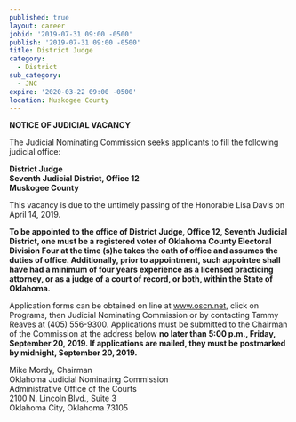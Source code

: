 ```yaml
---
published: true
layout: career
jobid: '2019-07-31 09:00 -0500'
publish: '2019-07-31 09:00 -0500'
title: District Judge
category:
  - District
sub_category:
  - JNC
expire: '2020-03-22 09:00 -0500'
location: Muskogee County
---
```

**NOTICE OF JUDICIAL VACANCY**

The Judicial Nominating Commission seeks applicants to fill the following judicial office:

**District Judge  
Seventh Judicial District, Office 12   
Muskogee County**

This vacancy is due to the untimely passing of the Honorable Lisa Davis on April 14, 2019.

**To be appointed to the office of District Judge, Office 12, Seventh Judicial District, one must be a registered voter of Oklahoma County Electoral Division Four at the time (s)he takes the oath of office and assumes the duties of office.  Additionally, prior to appointment, such appointee shall have had a minimum of four years experience as a licensed practicing attorney, or as a judge of a court of record, or both, within the State of Oklahoma.**

Application forms can be obtained on line at www.oscn.net, click on Programs, then Judicial Nominating Commission or by contacting Tammy Reaves at (405) 556-9300. Applications must be submitted to the Chairman of the Commission at the address below **no later than 5:00 p.m., Friday, September 20, 2019.  If applications are mailed, they must be postmarked by midnight, September 20, 2019.**

Mike Mordy, Chairman  
Oklahoma Judicial Nominating Commission  
Administrative Office of the Courts  
2100 N. Lincoln Blvd., Suite 3  
Oklahoma City, Oklahoma 73105
